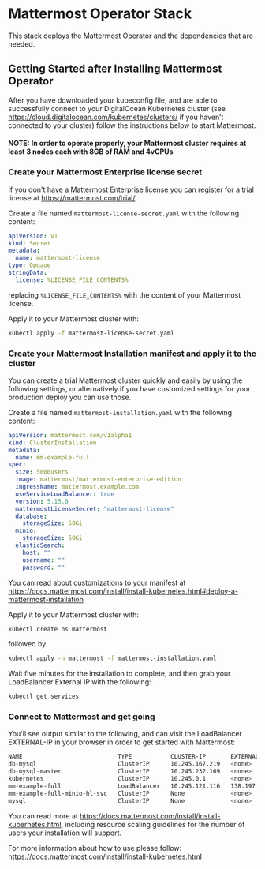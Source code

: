 # Mattermost Operator Stack

This stack deploys the Mattermost Operator and the dependencies that are needed.

## Getting Started after Installing Mattermost Operator

After you have downloaded your kubeconfig file, and are able to successfully connect
to your DigitalOcean Kubernetes cluster (see <https://cloud.digitalocean.com/kubernetes/clusters/>
if you haven’t connected to your cluster) follow the instructions below to start Mattermost.

#### NOTE: In order to operate properly, your Mattermost cluster requires at least 3 nodes each with 8GB of RAM and 4vCPUs

### Create your Mattermost Enterprise license secret

If you don't have a Mattermost Enterprise license you can register for a trial license
at <https://mattermost.com/trial/>

Create a file named `mattermost-license-secret.yaml` with the following content:

```yaml
apiVersion: v1
kind: Secret
metadata:
  name: mattermost-license
type: Opqaue
stringData:
  license: %LICENSE_FILE_CONTENTS%
```

replacing `%LICENSE_FILE_CONTENTS%` with the content of your Mattermost license.

Apply it to your Mattermost cluster with:

```sh
kubectl apply -f mattermost-license-secret.yaml
```

### Create your Mattermost Installation manifest and apply it to the cluster

You can create a trial Mattermost cluster quickly and easily by using the following settings,
or alternatively if you have customized settings for your production deploy you can use those.

Create a file named `mattermost-installation.yaml` with the following content:

```yaml
apiVersion: mattermost.com/v1alpha1
kind: ClusterInstallation
metadata:
  name: mm-example-full
spec:
  size: 5000users
  image: mattermost/mattermost-enterprise-edition
  ingressName: mattermost.example.com
  useServiceLoadBalancer: true
  version: 5.15.0
  mattermostLicenseSecret: "mattermost-license"
  database:
    storageSize: 50Gi
  minio:
    storageSize: 50Gi
  elasticSearch:
    host: ""
    username: ""
    password: ""
```

You can read about customizations to your manifest at <https://docs.mattermost.com/install/install-kubernetes.html#deploy-a-mattermost-installation>

Apply it to your Mattermost cluster with:

```sh
kubectl create ns mattermost
```

followed by

```sh
kubectl apply -n mattermost -f mattermost-installation.yaml
```

Wait five minutes for the installation to complete, and then grab your LoadBalancer
External IP with the following:

```sh
kubectl get services
```

### Connect to Mattermost and get going

You'll see output similar to the following, and can visit the LoadBalancer EXTERNAL-IP in
your browser in order to get started with Mattermost:

```sh
NAME                           TYPE           CLUSTER-IP       EXTERNAL-IP       PORT(S)                      AGE
db-mysql                       ClusterIP      10.245.167.219   <none>            3306/TCP                     34m
db-mysql-master                ClusterIP      10.245.232.169   <none>            3306/TCP                     34m
kubernetes                     ClusterIP      10.245.0.1       <none>            443/TCP                      40m
mm-example-full                LoadBalancer   10.245.121.116   138.197.235.132   80:30265/TCP,443:32442/TCP   34m
mm-example-full-minio-hl-svc   ClusterIP      None             <none>            9000/TCP                     34m
mysql                          ClusterIP      None             <none>            3306/TCP,9125/TCP            34m
```

You can read more at <https://docs.mattermost.com/install/install-kubernetes.html>, including
resource scaling guidelines for the number of users your installation will support.

For more information about how to use please follow: <https://docs.mattermost.com/install/install-kubernetes.html>
